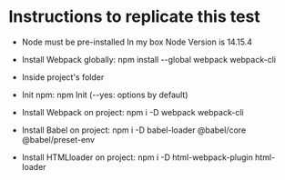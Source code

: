# Instructions to replicate this test

* Node must be pre-installed
In my box Node Version is 14.15.4

* Install Webpack globally: npm install --global webpack webpack-cli

* Inside project's folder

* Init npm: npm Init      (--yes: options by default)

* Install Webpack on project: npm i -D webpack webpack-cli

* Install Babel on project: npm i -D babel-loader @babel/core @babel/preset-env

* Install HTMLloader on project: npm i -D html-webpack-plugin html-loader
